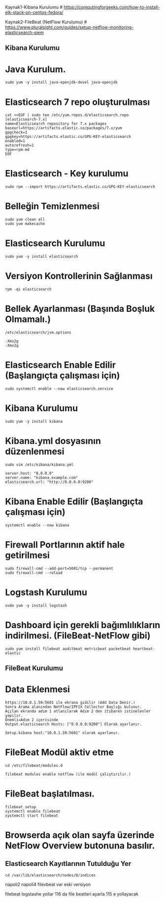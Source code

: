 Kaynak1-Kibana Kurulumu # https://computingforgeeks.com/how-to-install-elk-stack-on-centos-fedora/

Kaynak2-FileBeat (NetFlow Kurulumu) # https://www.pluralsight.com/guides/setup-netflow-monitoring-elasticsearch-siem

## Kibana Kurulumu

# Java Kurulum.

```
sudo yum -y install java-openjdk-devel java-openjdk
```

# Elasticsearch 7 repo oluşturulması

```
cat <<EOF | sudo tee /etc/yum.repos.d/elasticsearch.repo
[elasticsearch-7.x]
name=Elasticsearch repository for 7.x packages
baseurl=https://artifacts.elastic.co/packages/7.x/yum
gpgcheck=1
gpgkey=https://artifacts.elastic.co/GPG-KEY-elasticsearch
enabled=1
autorefresh=1
type=rpm-md
EOF
```

# Elasticsearch - Key kurulumu

```
sudo rpm --import https://artifacts.elastic.co/GPG-KEY-elasticsearch
```

# Belleğin Temizlenmesi

```
sudo yum clean all
sudo yum makecache
```

# Elasticsearch Kurulumu

```
sudo yum -y install elasticsearch
```

# Versiyon Kontrollerinin Sağlanması

```
rpm -qi elasticsearch
```

# Bellek Ayarlanması (Başında Boşluk Olmamalı.)

```
/etc/elasticsearch/jvm.options

-Xms2g
-Xmx2g
```

# Elasticsearch Enable Edilir (Başlangıçta çalışması için)

```
sudo systemctl enable --now elasticsearch.service 
```

# Kibana Kurulumu

```
sudo yum -y install kibana
```

# Kibana.yml dosyasının düzenlenmesi

```
sudo vim /etc/kibana/kibana.yml

server.host: "0.0.0.0"
server.name: "kibana.example.com"
elasticsearch.url: "http://0.0.0.0:9200"
```

# Kibana Enable Edilir (Başlangıçta çalışması için) 

```
systemctl enable --now kibana
```

# Firewall Portlarının aktif hale getirilmesi

```
sudo firewall-cmd --add-port=5601/tcp --permanent
sudo firewall-cmd --reload
```

# Logstash Kurulumu

```
sudo yum -y install logstash
```

# Dashboard için gerekli bağımlılıkların indirilmesi. (FileBeat-NetFlow gibi)

```
sudo yum install filebeat auditbeat metricbeat packetbeat heartbeat-elastic
```

## FileBeat Kurulumu

# Data Eklenmesi

```
https://10.0.1.59:5601 ile ekrana gidilir (Add Data Denir.)
Sonra Arama alanından NetFlow/IPFIX Collector Başlığı bulunur.
Açılan ekranda adım 1 atlanılarak Adım 2 den itibaren istinelenler yapılır.
Önemli=Adım 2 içerisinde 
Output.elasticsearch Hosts: ["0.0.0.0:9200"] Olarak ayarlanır.

Setup.kibana host:"10.0.1.59:5601" olarak ayarlanır.
```

# FileBeat Modül aktiv etme

```
cd /etc/filebeat/modules.d 

filebeat modules enable netflow (ile modül çalıştırılır.)
```

# FileBeat başlatılması.

```
filebeat setup
systemctl enable filebeat
systemctl start filebeat
```

# Browserda açık olan sayfa üzerinde NetFlow Overview butonuna basılır.


## Elasticsearch Kayıtlarının Tutulduğu Yer

```
cd /var/lib/elasticsearch/nodes/0/indices
```





napoli2 napoli4 filevbeat var eski versiyon

filebeat logstashe yollar 116 da file beatleri ayarla 115 e yollayacak 







